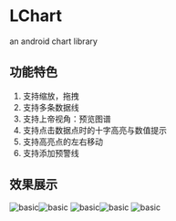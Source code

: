 # LChart
an android chart library

## 功能特色
1. 支持缩放，拖拽
2. 支持多条数据线
3. 支持上帝视角：预览图谱
4. 支持点击数据点时的十字高亮与数值提示
5. 支持高亮点的左右移动
6. 支持添加预警线

## 效果展示
![basic](https://github.com/linheimx/LChart/blob/master/art/l_basic.png)![basic](https://github.com/linheimx/LChart/blob/master/art/l_multi.png)
![basic](https://github.com/linheimx/LChart/blob/master/art/l_god.png)![basic](https://github.com/linheimx/LChart/blob/master/art/l_warn.png)
![basic](https://github.com/linheimx/LChart/blob/master/art/l_func.png)
